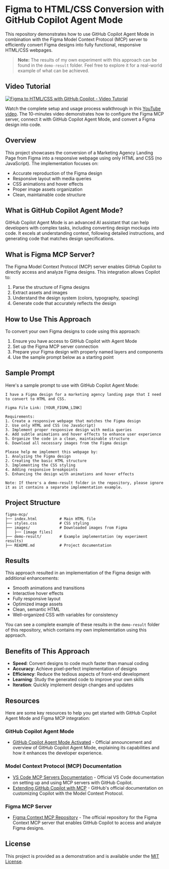 # Figma to HTML/CSS Conversion with GitHub Copilot Agent Mode

This repository demonstrates how to use GitHub Copilot Agent Mode in combination with the Figma Model Context Protocol (MCP) server to efficiently convert Figma designs into fully functional, responsive HTML/CSS webpages.

> **Note:** The results of my own experiment with this approach can be found in the `demo-result` folder. Feel free to explore it for a real-world example of what can be achieved.

## Video Tutorial

[![Figma to HTML/CSS with GitHub Copilot - Video Tutorial](https://img.youtube.com/vi/1eZMmQ8_XkA/0.jpg)](https://www.youtube.com/watch?v=1eZMmQ8_XkA)

Watch the complete setup and usage process walkthrough in this [YouTube video](https://www.youtube.com/watch?v=1eZMmQ8_XkA). The 10-minutes video demonstrates how to configure the Figma MCP server, connect it with GitHub Copilot Agent Mode, and convert a Figma design into code.

## Overview

This project showcases the conversion of a Marketing Agency Landing Page from Figma into a responsive webpage using only HTML and CSS (no JavaScript). The implementation focuses on:

- Accurate reproduction of the Figma design
- Responsive layout with media queries
- CSS animations and hover effects
- Proper image assets organization
- Clean, maintainable code structure

## What is GitHub Copilot Agent Mode?

GitHub Copilot Agent Mode is an advanced AI assistant that can help developers with complex tasks, including converting design mockups into code. It excels at understanding context, following detailed instructions, and generating code that matches design specifications.

## What is Figma MCP Server?

The Figma Model Context Protocol (MCP) server enables GitHub Copilot to directly access and analyze Figma designs. This integration allows Copilot to:

1. Parse the structure of Figma designs
2. Extract assets and images
3. Understand the design system (colors, typography, spacing)
4. Generate code that accurately reflects the design

## How to Use This Approach

To convert your own Figma designs to code using this approach:

1. Ensure you have access to GitHub Copilot with Agent Mode
2. Set up the Figma MCP server connection
3. Prepare your Figma design with properly named layers and components
4. Use the sample prompt below as a starting point

## Sample Prompt

Here's a sample prompt to use with GitHub Copilot Agent Mode:

```
I have a Figma design for a marketing agency landing page that I need to convert to HTML and CSS.

Figma File Link: [YOUR_FIGMA_LINK]

Requirements:
1. Create a responsive webpage that matches the Figma design
2. Use only HTML and CSS (no JavaScript)
3. Implement proper responsive design with media queries
4. Add subtle animations and hover effects to enhance user experience
5. Organize the code in a clean, maintainable structure
6. Download all necessary images from the Figma design

Please help me implement this webpage by:
1. Analyzing the Figma design
2. Creating the basic HTML structure
3. Implementing the CSS styling
4. Adding responsive breakpoints
5. Enhancing the design with animations and hover effects

Note: If there's a demo-result folder in the repository, please ignore it as it contains a separate implementation example.
```

## Project Structure

```
figma-mcp/
├── index.html          # Main HTML file
├── styles.css          # CSS styling
├── images/             # Downloaded images from Figma
│   ├── [image files]
├── demo-result/        # Example implementation (my experiment results)
├── README.md           # Project documentation
```

## Results

This approach resulted in an implementation of the Figma design with additional enhancements:

- Smooth animations and transitions
- Interactive hover effects
- Fully responsive layout
- Optimized image assets
- Clean, semantic HTML
- Well-organized CSS with variables for consistency

You can see a complete example of these results in the `demo-result` folder of this repository, which contains my own implementation using this approach.

## Benefits of This Approach

- **Speed**: Convert designs to code much faster than manual coding
- **Accuracy**: Achieve pixel-perfect implementation of designs
- **Efficiency**: Reduce the tedious aspects of front-end development
- **Learning**: Study the generated code to improve your own skills
- **Iteration**: Quickly implement design changes and updates

## Resources

Here are some key resources to help you get started with GitHub Copilot Agent Mode and Figma MCP integration:

### GitHub Copilot Agent Mode

- [GitHub Copilot Agent Mode Activated](https://github.blog/news-insights/product-news/github-copilot-agent-mode-activated/) - Official announcement and overview of GitHub Copilot Agent Mode, explaining its capabilities and how it enhances the developer experience.

### Model Context Protocol (MCP) Documentation

- [VS Code MCP Servers Documentation](https://code.visualstudio.com/docs/copilot/chat/mcp-servers) - Official VS Code documentation on setting up and using MCP servers with GitHub Copilot.
- [Extending GitHub Copilot with MCP](https://docs.github.com/en/copilot/customizing-copilot/extending-copilot-chat-with-mcp) - GitHub's official documentation on customizing Copilot with the Model Context Protocol.

### Figma MCP Server

- [Figma Context MCP Repository](https://github.com/GLips/Figma-Context-MCP/) - The official repository for the Figma Context MCP server that enables GitHub Copilot to access and analyze Figma designs.

## License

This project is provided as a demonstration and is available under the [MIT License](LICENSE).

